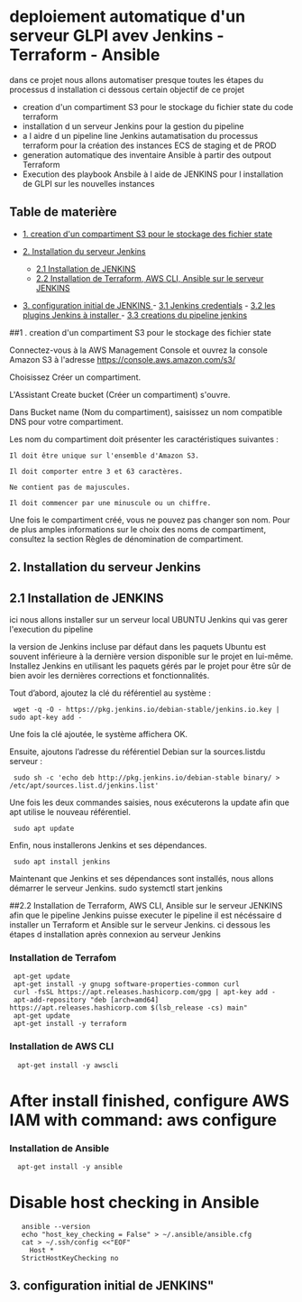 # deploiement automatique d'un serveur GLPI avev Jenkins - Terraform -  Ansible


dans ce projet nous allons automatiser presque toutes les étapes du processus d installation
ci dessous certain objectif de ce projet

- creation d'un compartiment S3 pour le stockage du fichier state du code terraform
- installation d un serveur Jenkins pour la gestion du pipeline
- a l aidre d un pipeline line Jenkins autamatisation du processus terraform pour la création des instances ECS de staging et de PROD
- generation automatique des inventaire Ansible à partir des outpout Terraform
- Execution des playbook Ansbile à l aide de JENKINS pour l installation de GLPI sur les nouvelles instances 


## Table de materière 
- [1. creation d'un compartiment S3 pour le stockage des fichier state](#1-creation-dun-compartiment-S3-pour-le-stockage-des-fichier-state)
    
- [2. Installation du serveur Jenkins](#2-Installation-du-serveur-Jenkins)

    - [2.1 Installation de  JENKINS](#21-Installation-de-JENKINS)
    - [2.2 Installation de Terraform, AWS CLI, Ansible sur le serveur JENKINS](#22-Installation-de-Terraform-AWS-CLI-Ansible-sur-le-serveur-JENKINS)
	
	

- [3. configuration initial de JENKINS ](#3-configuration-initial-de-JENKINS)
        - [3.1 Jenkins credentials](#31-Jenkins-credentials)
        -  [3.2 les plugins Jenkins à installer ](#32-les-plugins-Jenkins-à-installer)
        -  [3.3 creations du pipeline jenkins ](#33-creations-du-pipeline-jenkins)

##1 . creation d'un compartiment S3 pour le stockage des fichier state

Connectez-vous à la AWS Management Console et ouvrez la console Amazon S3 à l'adresse https://console.aws.amazon.com/s3/


Choisissez Créer un compartiment.

L'Assistant Create bucket (Créer un compartiment) s'ouvre.

Dans Bucket name (Nom du compartiment), saisissez un nom compatible DNS pour votre compartiment.

Les nom du compartiment doit présenter les caractéristiques suivantes :

    Il doit être unique sur l'ensemble d'Amazon S3.

    Il doit comporter entre 3 et 63 caractères.

    Ne contient pas de majuscules.

    Il doit commencer par une minuscule ou un chiffre.

Une fois le compartiment créé, vous ne pouvez pas changer son nom. Pour de plus amples informations sur le choix des noms de 
compartiment, consultez la section Règles de dénomination de compartiment. 

## 2. Installation du serveur Jenkins

  ## 2.1 Installation de  JENKINS

ici nous allons installer sur un  serveur local UBUNTU Jenkins qui vas gerer l'execution du pipeline

la version de Jenkins incluse par défaut dans les paquets Ubuntu est souvent inférieure à la dernière version disponible sur le projet en lui-même. Installez Jenkins en utilisant les paquets gérés par le projet pour être sûr de bien avoir les dernières corrections et fonctionnalités.

Tout d’abord, ajoutez la clé du référentiel au système :

     wget -q -O - https://pkg.jenkins.io/debian-stable/jenkins.io.key | sudo apt-key add -

Une fois la clé ajoutée, le système affichera OK.

Ensuite, ajoutons l’adresse du référentiel Debian sur la sources.list​​​​​​ du serveur :

     sudo sh -c 'echo deb http://pkg.jenkins.io/debian-stable binary/ > /etc/apt/sources.list.d/jenkins.list'

Une fois les deux commandes saisies, nous exécuterons la update afin que apt utilise le nouveau référentiel.

     sudo apt update

Enfin, nous installerons Jenkins et ses dépendances.

     sudo apt install jenkins

Maintenant que Jenkins et ses dépendances sont installés, nous allons démarrer le serveur Jenkins.
     sudo systemctl start jenkins
	 
	 
   ##2.2 Installation de Terraform, AWS CLI, Ansible sur le serveur JENKINS
  afin que le pipeline Jenkins puisse executer le pipeline il est nécéssaire d installer un Terraform et Ansible sur le serveur Jenkins.
 ci dessous les étapes d installation après connexion au serveur Jenkins 
 
 
### Installation de  Terrafom
     apt-get update
     apt-get install -y gnupg software-properties-common curl
     curl -fsSL https://apt.releases.hashicorp.com/gpg | apt-key add -
     apt-add-repository "deb [arch=amd64] https://apt.releases.hashicorp.com $(lsb_release -cs) main"
     apt-get update
     apt-get install -y terraform


### Installation de  AWS CLI
      apt-get install -y awscli
# After install finished, configure AWS IAM with command: aws configure


### Installation de  Ansible
      apt-get install -y ansible

# Disable host checking in Ansible
       ansible --version
       echo "host_key_checking = False" > ~/.ansible/ansible.cfg
       cat > ~/.ssh/config <<"EOF"
         Host *
       StrictHostKeyChecking no


## 3. configuration initial de JENKINS"
